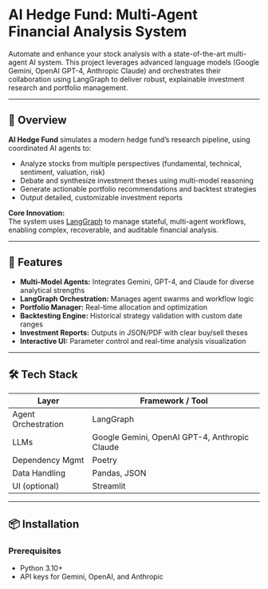 # AI Hedge Fund: Multi-Agent Financial Analysis System

Automate and enhance your stock analysis with a state-of-the-art multi-agent AI system. This project leverages advanced language models (Google Gemini, OpenAI GPT-4, Anthropic Claude) and orchestrates their collaboration using LangGraph to deliver robust, explainable investment research and portfolio management.

---

## 🚀 Overview

**AI Hedge Fund** simulates a modern hedge fund’s research pipeline, using coordinated AI agents to:
- Analyze stocks from multiple perspectives (fundamental, technical, sentiment, valuation, risk)
- Debate and synthesize investment theses using multi-model reasoning
- Generate actionable portfolio recommendations and backtest strategies
- Output detailed, customizable investment reports

**Core Innovation:**  
The system uses [LangGraph](https://github.com/langchain-ai/langgraph) to manage stateful, multi-agent workflows, enabling complex, recoverable, and auditable financial analysis.

---

## 🧰 Features

- **Multi-Model Agents:** Integrates Gemini, GPT-4, and Claude for diverse analytical strengths
- **LangGraph Orchestration:** Manages agent swarms and workflow logic
- **Portfolio Manager:** Real-time allocation and optimization
- **Backtesting Engine:** Historical strategy validation with custom date ranges
- **Investment Reports:** Outputs in JSON/PDF with clear buy/sell theses
- **Interactive UI:** Parameter control and real-time analysis visualization

---

## 🛠️ Tech Stack

| Layer                | Framework / Tool            |
|----------------------|----------------------------|
| Agent Orchestration  | LangGraph                  |
| LLMs                 | Google Gemini, OpenAI GPT-4, Anthropic Claude |
| Dependency Mgmt      | Poetry                     |
| Data Handling        | Pandas, JSON               |
| UI (optional)        | Streamlit                  |

---

## 📦 Installation

### Prerequisites

- Python 3.10+
- API keys for Gemini, OpenAI, and Anthropic


